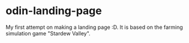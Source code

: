 # odin-landing-page
My first attempt on making a landing page :D. It is based on the farming simulation game "Stardew Valley".
